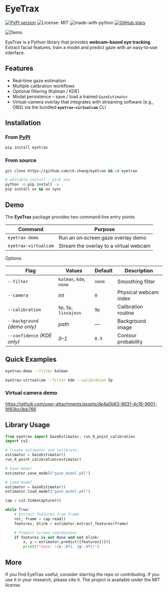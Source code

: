 # EyeTrax

[![PyPI version](https://img.shields.io/pypi/v/eyetrax.svg)](https://pypi.org/project/eyetrax/)
![License: MIT](https://img.shields.io/badge/License-MIT-yellow.svg)
![made-with-python](https://img.shields.io/badge/Made%20with-Python-1f425f.svg)
[![GitHub stars](https://img.shields.io/github/stars/ck-zhang/EyeTrax.svg?style=social)](https://github.com/ck-zhang/EyeTrax)

![Demo](https://github.com/user-attachments/assets/1b953a10-442f-4c4a-95e0-52a68f1488bc)

EyeTrax is a Python library that provides **webcam-based eye tracking**.
Extract facial features, train a model and predict gaze with an easy‑to‑use interface.

## Features

 
- Real‑time gaze estimation
- Multiple calibration workflows
- Optional filtering (Kalman / KDE)
- Model persistence – save / load a trained `GazeEstimator`
- Virtual-camera overlay that integrates with streaming software (e.g., OBS) via the bundled **`eyetrax-virtualcam`** CLI

## Installation

### From [PyPI](https://pypi.org/project/eyetrax/)

```bash
pip install eyetrax
```

### From source

```bash
git clone https://github.com/ck-zhang/eyetrax && cd eyetrax

# editable install — pick one
python -m pip install -e .
pip install uv && uv sync
```

## Demo

The **EyeTrax** package provides two command‑line entry points

| Command | Purpose |
|---------|---------|
| `eyetrax-demo` | Run an on‑screen gaze overlay demo |
| `eyetrax-virtualcam` | Stream the overlay to a virtual webcam |

Options

| Flag | Values | Default | Description |
|------|--------|---------|-------------|
| `--filter` | `kalman`, `kde`, `none` | `none` | Smoothing filter |
| `--camera` | *int* | `0` | Physical webcam index |
| `--calibration` | `9p`, `5p`, `lissajous` | `9p` | Calibration routine |
| `--background` *(demo only)* | *path* | — | Background image |
| `--confidence` *(KDE only)* | *0–1* | `0.5` | Contour probability |

## Quick Examples

```bash
eyetrax-demo --filter kalman
```

```bash
eyetrax-virtualcam --filter kde --calibration 5p
```

### Virtual camera demo

https://github.com/user-attachments/assets/de4a0b63-8631-4c16-9901-9f83bc0bb766

## Library Usage

```python
from eyetrax import GazeEstimator, run_9_point_calibration
import cv2

# Create estimator and calibrate
estimator = GazeEstimator()
run_9_point_calibration(estimator)

# Save model
estimator.save_model("gaze_model.pkl")

# Load model
estimator = GazeEstimator()
estimator.load_model("gaze_model.pkl")

cap = cv2.VideoCapture(0)

while True:
    # Extract features from frame
    ret, frame = cap.read()
    features, blink = estimator.extract_features(frame)

    # Predict screen coordinates
    if features is not None and not blink:
        x, y = estimator.predict([features])[0]
        print(f"Gaze: ({x:.0f}, {y:.0f})")
```

## More

If you find EyeTrax useful, consider starring the repo or contributing. If you use it in your research, please cite it. The project is available under the MIT license.
